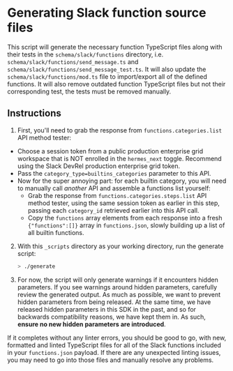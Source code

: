 # Generating Slack function source files

This script will generate the necessary function TypeScript files along with
their tests in the `schema/slack/functions` directory, i.e.
`schema/slack/functions/send_message.ts` and
`schema/slack/functions/send_message_test.ts`. It will also update the
`schema/slack/functions/mod.ts` file to import/export all of the defined
functions. It will also remove outdated function TypeScript files but not their
corresponding test, the tests must be removed manually.

## Instructions

1. First, you'll need to grab the response from `functions.categories.list` API method tester:
  - Choose a session token from a public production enterprise grid workspace that is NOT enrolled in the `hermes_next` toggle. Recommend using the Slack DevRel production enterprise grid token.
  - Pass the `category_type=builtins_categories` parameter to this API.
  - Now for the super annoying part: for each builtin category, you will need to manually call _another_ API and assemble a functions list yourself:
    - Grab the response from `functions.categories.steps.list` API method tester, using the same session token as earlier in this step, passing each `category_id` retrieved earlier into this API call.
    - Copy the `functions` array elements from each response into a fresh `{"functions":[]}` array in `functions.json`, slowly building up a list of all builtin functions.
2. With this `_scripts` directory as your working directory, run the generate
   script:

   ```sh
   > ./generate
   ```

3. For now, the script will only generate warnings if it encounters hidden parameters. If you see warnings around hidden parameters, carefully review the generated output. As much as possible, we want to prevent hidden parameters from being released. At the same time, we have released hidden parameters in this SDK in the past, and so for backwards compatibility reasons, we have kept them in. As such, **ensure no new hidden parameters are introduced**.


If it completes without any linter errors, you should be good to go, with new,
formatted and linted TypeScript files for all of the Slack functions included in
your `functions.json` payload. If there are any unexpected linting issues, you
may need to go into those files and manually resolve any problems.
